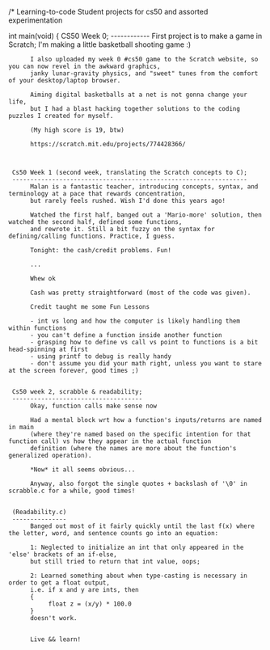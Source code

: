 /* Learning-to-code
Student projects for cs50 and assorted experimentation

int main(void)
{
     CS50 Week 0;
     ------------
          First project is to make a game in Scratch;
          I'm making a little basketball shooting game :)
     
          I also uploaded my week 0 #cs50 game to the Scratch website, so you can now revel in the awkward graphics, 
          janky lunar-gravity physics, and "sweet" tunes from the comfort of your desktop/laptop browser.

          Aiming digital basketballs at a net is not gonna change your life, 
          but I had a blast hacking together solutions to the coding puzzles I created for myself. 

          (My high score is 19, btw)
     
          https://scratch.mit.edu/projects/774428366/
     
     
     
     Cs50 Week 1 (second week, translating the Scratch concepts to C);
     -----------------------------------------------------------------
          Malan is a fantastic teacher, introducing concepts, syntax, and terminology at a pace that rewards concentration, 
          but rarely feels rushed. Wish I'd done this years ago!

          Watched the first half, banged out a 'Mario-more' solution, then watched the second half, defined some functions, 
          and rewrote it. Still a bit fuzzy on the syntax for defining/calling functions. Practice, I guess.

          Tonight: the cash/credit problems. Fun!
     
          ...
     
          Whew ok

          Cash was pretty straightforward (most of the code was given).

          Credit taught me some Fun Lessons

          - int vs long and how the computer is likely handling them within functions
          - you can't define a function inside another function
          - grasping how to define vs call vs point to functions is a bit head-spinning at first
          - using printf to debug is really handy
          - don't assume you did your math right, unless you want to stare at the screen forever, good times ;)
          
          
     Cs50 week 2, scrabble & readability;
     ------------------------------------
          Okay, function calls make sense now

          Had a mental block wrt how a function's inputs/returns are named in main
          (where they're named based on the specific intention for that function call) vs how they appear in the actual function 
          definition (where the names are more about the function's generalized operation). 

          *Now* it all seems obvious...

          Anyway, also forgot the single quotes + backslash of '\0' in scrabble.c for a while, good times!
     
     
     (Readability.c)
     ---------------
          Banged out most of it fairly quickly until the last f(x) where the letter, word, and sentence counts go into an equation:
     
          1: Neglected to initialize an int that only appeared in the 'else' brackets of an if-else, 
          but still tried to return that int value, oops;

          2: Learned something about when type-casting is necessary in order to get a float output, 
          i.e. if x and y are ints, then 
          {
               float z = (x/y) * 100.0 
          }
          doesn't work.

     
          Live && learn!

